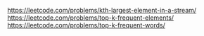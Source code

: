 https://leetcode.com/problems/kth-largest-element-in-a-stream/ 
https://leetcode.com/problems/top-k-frequent-elements/ 
https://leetcode.com/problems/top-k-frequent-words/ 
